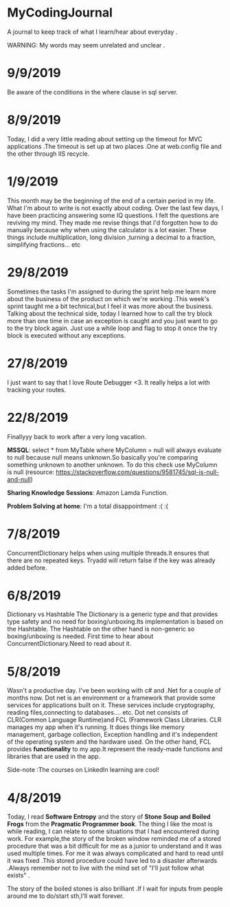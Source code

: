 # MyCodingJournal
A journal to keep track of what I learn/hear about everyday .

WARNING: My words may seem unrelated and unclear .

# 9/9/2019

Be aware of the conditions in the where clause in sql server.
# 8/9/2019

Today, I did a very little reading about setting up the timeout for MVC applications .The timeout is set up at two places .One at web.config file and the other through IIS recycle.

# 1/9/2019

This month may be the beginning of the end of a certain period in my life.
What I'm about to write is not exactly about coding. Over the last few days, 
I have been practicing answering some IQ questions. I felt the questions are reviving my mind. They made me revise things that I'd forgotten how to do manually because why when using the calculator is a lot easier.
These things include multiplication, long division ,turning a decimal to a fraction, simplifying fractions... etc


# 29/8/2019

Sometimes the tasks I'm assigned to during the sprint
help me learn more about the business of the product
on which we're working .This week's sprint taught me a bit 
technical,but I feel it was more about the business.
Talking about the technical side, today I learned how to call the try block more than one time
in case an exception is caught and you just want to go to the try block again.
Just use a while loop and flag to stop it once the try block is executed without any exceptions.


# 27/8/2019

I just want to say that I love Route 
Debugger <3. It really helps a lot with tracking your routes.


# 22/8/2019

Finallyyy back to work after a very long vacation.

**MSSQL**: select * from MyTable where MyColumn = null will always evaluate to null because null means unknown.So basically you're comparing something unknown to another unknown.
To do this check use MyColumn is null (resource: https://stackoverflow.com/questions/9581745/sql-is-null-and-null)

**Sharing Knowledge Sessions**: Amazon Lamda Function.

**Problem Solving at home**: I'm a total disappointment :( :(


# 7/8/2019

ConcurrentDictionary helps when using multiple threads.It ensures that there are no repeated keys. Tryadd will return false if the key was already added before.

# 6/8/2019

Dictionary vs Hashtable
The Dictionary is a generic type and that provides type safety and no need for boxing/unboxing.Its implementation is based on the Hashtable.
The Hashtable on the other hand is non-generic so boxing/unboxing is needed.
First time to hear about ConcurrentDictionary.Need to read about it.


# 5/8/2019

Wasn't a productive day. I've been working with c# and .Net for a couple of months now.
Dot net is an environment or a framework that provide some services for applications built on it. These services include cryptography, reading files,connecting to databases.... etc.
Dot net consists of CLR(Common Language Runtime)and FCL (Framework Class Libraries. 
CLR manages my app when it's running. It does things like memory management, garbage collection, Exception handling and it's independent of the operating system and the hardware used.
On the other hand, FCL provides **functionality** to my app.It represent the ready-made functions and libraries that are used in the app.


Side-note :The courses on LinkedIn learning are cool! 


# 4/8/2019

Today, I read **Software Entropy** and the story of **Stone Soup and Boiled Frogs** from the **Pragmatic Programmer book**. The thing I like the most is while reading, I can relate to some situations that I had encountered during work. For example,the story of the broken window reminded me of a stored procedure that was a bit difficult for me as a junior to understand and it was used multiple times. For me it was always complicated and hard to read until it was fixed .This stored procedure could have led to a disaster afterwards .Always remember not to live with the mind set of "I'll just follow what exists" . 

The story of the boiled stones is also brilliant .If I wait for inputs from people around me to do/start sth,I'll wait forever.  
